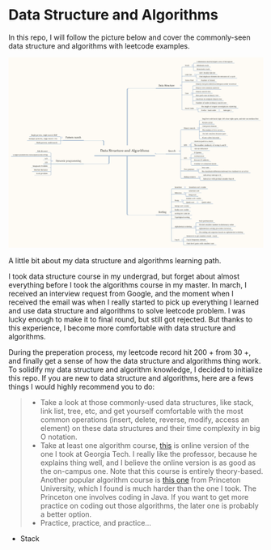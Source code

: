 # Data Structure and Algorithms

In this repo, I will follow the picture below and cover the commonly-seen data structure and algorithms with leetcode examples.  

![](pic/summary.png)


A little bit about my data structure and algorithms learning path.  

I took data structure course in my undergrad, but forget about almost everything before I took the algorithms course in my master. In march, I received an interview request from Google,  and the moment when I received the email was when I really started to pick up everything I learned and use data structure and algorithms to solve leetcode problem. I was lucky enough to make it to final round, but still got rejected. But thanks to this experience, I become more comfortable with data structure and algorithms.

During the preperation process, my leetcode record hit 200 + from 30 +, and finally get a sense of how the data structure and algorithms thing work. To solidify my data structure and algorithm knowledge, I decided to initialize this repo. If you are new to data structure and algorithms, here are a fews things I would highly recommend you to do: 
> 
> * Take a look at those commonly-used data structures, like stack, link list, tree, etc, and get yourself comfortable with the most common operations (insert, delete, reverse, modify, access an element) on these data structures and their time complexity in big O notation.
> * Take at least one algorithm course, [this](https://classroom.udacity.com/courses/ud401) is online version of the one I took at Georgia Tech. I really like the professor, because he explains thing well, and I believe the online version is as good as the on-campus one. Note that this course is entirely theory-based. Another popular algorithm course is [this one](https://www.coursera.org/learn/algorithms-part1) from Princeton University, which I found is much harder than the one I took. The Princeton one involves coding in Java. If you want to get more practice on coding out those algorithms, the later one is probably a better option. 
> * Practice, practice, and practice...  

* Stack